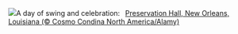 ![](https://www.bing.com/th?id=OHR.ExteriorPreservationHall_EN-US9095698933_UHD.jpg&w=1000)A day of swing and celebration:&nbsp;&ensp;[Preservation Hall, New Orleans, Louisiana (© Cosmo Condina North America/Alamy)](https://www.bing.com/th?id=OHR.ExteriorPreservationHall_EN-US9095698933_UHD.jpg)
<br><br/>
